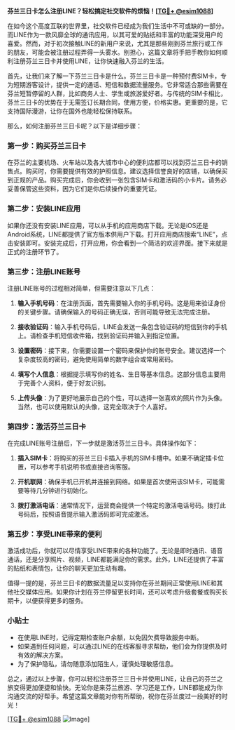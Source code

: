 **芬兰三日卡怎么注册LINE？轻松搞定社交软件的烦恼！[[TG💪+ @esim1088](https://t.me/s/esim1088)]**

在如今这个高度互联的世界里，社交软件已经成为我们生活中不可或缺的一部分。而LINE作为一款风靡全球的通讯应用，以其可爱的贴纸和丰富的功能深受用户的喜爱。然而，对于初次接触LINE的新用户来说，尤其是那些刚到芬兰旅行或工作的朋友，可能会被注册过程弄得一头雾水。别担心，这篇文章将手把手教你如何顺利注册芬兰三日卡并使用LINE，让你快速融入芬兰的生活。

首先，让我们来了解一下芬兰三日卡是什么。芬兰三日卡是一种预付费SIM卡，专为短期游客设计，提供一定的通话、短信和数据流量服务。它非常适合那些需要在芬兰短暂停留的人群，比如商务人士、学生或旅游爱好者。与传统的SIM卡相比，芬兰三日卡的优势在于无需签订长期合同，使用方便，价格实惠。更重要的是，它支持国际漫游，让你在国外也能轻松保持联系。

那么，如何注册芬兰三日卡呢？以下是详细步骤：

### 第一步：购买芬兰三日卡

在芬兰的主要机场、火车站以及各大城市中心的便利店都可以找到芬兰三日卡的销售点。购买时，你需要提供有效的护照信息。建议选择信誉良好的店铺，以确保买到正规的产品。购买完成后，你会收到一张包含SIM卡和激活码的小卡片。请务必妥善保管这些资料，因为它们是你后续操作的重要凭证。

### 第二步：安装LINE应用

如果你还没有安装LINE应用，可以从手机的应用商店下载。无论是iOS还是Android系统，LINE都提供了官方版本供用户下载。打开应用商店搜索“LINE”，点击安装即可。安装完成后，打开应用，你会看到一个简洁的欢迎界面。接下来就是正式的注册环节了。

### 第三步：注册LINE账号

注册LINE账号的过程相对简单，但需要注意以下几点：

1. **输入手机号码**：在注册页面，首先需要输入你的手机号码。这是用来验证身份的关键步骤。请确保输入的号码正确无误，否则可能导致无法完成注册。
   
2. **接收验证码**：输入手机号码后，LINE会发送一条包含验证码的短信到你的手机上。请检查手机短信收件箱，找到验证码并输入到指定位置。

3. **设置密码**：接下来，你需要设置一个密码来保护你的账号安全。建议选择一个复杂度较高的密码，避免使用简单的数字组合或常用密码。

4. **填写个人信息**：根据提示填写你的姓名、生日等基本信息。这部分信息主要用于完善个人资料，便于好友识别。

5. **上传头像**：为了更好地展示自己的个性，可以选择一张喜欢的照片作为头像。当然，也可以使用默认的头像，这完全取决于个人喜好。

### 第四步：激活芬兰三日卡

在完成LINE账号注册后，下一步就是激活芬兰三日卡。具体操作如下：

1. **插入SIM卡**：将购买的芬兰三日卡插入手机的SIM卡槽中。如果不确定插卡位置，可以参考手机说明书或直接咨询客服。

2. **开机联网**：确保手机已开机并连接到网络。如果是首次使用该SIM卡，可能需要等待几分钟进行初始化。

3. **拨打激活电话**：通常情况下，运营商会提供一个特定的激活电话号码。拨打此号码后，按照语音提示输入激活码即可完成激活。

### 第五步：享受LINE带来的便利

激活成功后，你就可以尽情享受LINE带来的各种功能了。无论是即时通讯、语音通话，还是分享照片、视频，LINE都能满足你的需求。此外，LINE还提供了丰富的贴纸和表情包，让你的聊天更加生动有趣。

值得一提的是，芬兰三日卡的数据流量足以支持你在芬兰期间正常使用LINE和其他社交媒体应用。如果你计划在芬兰停留更长时间，还可以考虑升级套餐或购买长期卡，以便获得更多的服务。

### 小贴士

- 在使用LINE时，记得定期检查账户余额，以免因欠费导致服务中断。
- 如果遇到任何问题，可以通过LINE的在线客服寻求帮助，他们会为你提供及时有效的解决方案。
- 为了保护隐私，请勿随意添加陌生人，谨慎处理敏感信息。

总之，通过以上步骤，你可以轻松注册芬兰三日卡并使用LINE，让自己的芬兰之旅变得更加便捷和愉快。无论你是来芬兰旅游、学习还是工作，LINE都能成为你沟通交流的好帮手。希望这篇文章能对你有所帮助，祝你在芬兰度过一段美好的时光！

[[TG💪+ @esim1088](https://t.me/s/esim1088) ![Image](https://i.postimg.cc/4NQfJmqS/Snipaste-2025-05-13-00-14-12.png)]